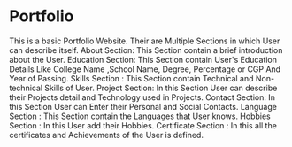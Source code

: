 # Portfolio
This is a basic Portfolio Website.
Their are Multiple Sections in which User can describe itself.
About Section: This Section contain a brief introduction about the User.
Education Section: This Section contain User's Education Details Like College Name ,School Name, Degree, Percentage or CGP And Year of Passing.
Skills Section : This Section contain Technical and Non-technical Skills of User.
Project Section: In this Section User can describe their Projects detail and Technology used in Projects.
Contact Section: In this Section User can Enter their Personal and Social Contacts.
Language Section : This Section contain the Languages that User knows.
Hobbies Section : In this User add their Hobbies.
Certificate Section : In this all the certificates and Achievements of the User is defined.
